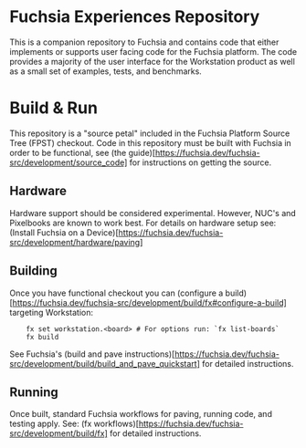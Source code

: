 Fuchsia Experiences Repository
==============================

This is a companion repository to Fuchsia and contains code that either
implements or supports user facing code for the Fuchsia platform. The code
provides a majority of the user interface for the Workstation product as well as
a small set of examples, tests, and benchmarks.

# Build & Run

This repository is a "source petal" included in the Fuchsia Platform Source Tree
(FPST) checkout. Code in this repository must be built with Fuchsia in order to be
functional, see (the guide)[https://fuchsia.dev/fuchsia-src/development/source_code] for instructions on getting the source.

## Hardware

Hardware support should be considered experimental. However, NUC's and Pixelbooks are known to work best. For details on hardware setup see: (Install Fuchsia on a Device)[https://fuchsia.dev/fuchsia-src/development/hardware/paving]

## Building

Once you have functional checkout you can (configure a build)[https://fuchsia.dev/fuchsia-src/development/build/fx#configure-a-build] targeting Workstation:

        fx set workstation.<board> # For options run: `fx list-boards`
        fx build

See Fuchsia's (build and pave instructions)[https://fuchsia.dev/fuchsia-src/development/build/build_and_pave_quickstart] for detailed instructions.

## Running

Once built, standard Fuchsia workflows for paving, running code, and testing
apply. See: (fx workflows)[https://fuchsia.dev/fuchsia-src/development/build/fx]
for detailed instructions.


